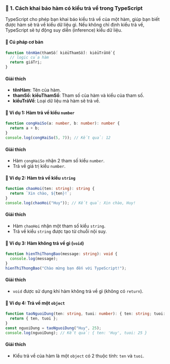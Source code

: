 
### 📘 1. Cách khai báo hàm có kiểu trả về trong TypeScript

TypeScript cho phép bạn khai báo kiểu trả về của một hàm, giúp bạn biết được hàm sẽ trả về kiểu dữ liệu gì. Nếu không chỉ định kiểu trả về, TypeScript sẽ tự động suy diễn (inference) kiểu dữ liệu.

#### 🔹 Cú pháp cơ bản

```typescript
function tênHàm(thamSố: kiểuThamSố): kiểuTrảVề {
  // logic của hàm
  return giáTrị;
}
```

#### Giải thích

- **tênHàm**: Tên của hàm.
- **thamSố: kiểuThamSố**: Tham số của hàm và kiểu của tham số.
- **kiểuTrảVề**: Loại dữ liệu mà hàm sẽ trả về.

#### 🔹 Ví dụ 1: Hàm trả về kiểu `number`

```typescript
function congHaiSo(a: number, b: number): number {
  return a + b;
}
console.log(congHaiSo(5, 7)); // Kết quả: 12
```

#### Giải thích

- Hàm `congHaiSo` nhận 2 tham số kiểu `number`.
- Trả về giá trị kiểu `number`.

#### 🔹 Ví dụ 2: Hàm trả về kiểu `string`

```typescript
function chaoHoi(ten: string): string {
  return `Xin chào, ${ten}!`;
}
console.log(chaoHoi("Huy")); // Kết quả: Xin chào, Huy!
```

#### Giải thích

- Hàm `chaoHoi` nhận một tham số kiểu `string`.
- Trả về kiểu `string` được tạo từ chuỗi nội suy.

#### 🔹 Ví dụ 3: Hàm không trả về gì (`void`)

```typescript
function hienThiThongBao(message: string): void {
  console.log(message);
}
hienThiThongBao("Chào mừng bạn đến với TypeScript!");
```

#### Giải thích

- `void` được sử dụng khi hàm không trả về gì (không có `return`).

#### 🔹 Ví dụ 4: Trả về một `object`

```typescript
function taoNguoiDung(ten: string, tuoi: number): { ten: string; tuoi: number } {
  return { ten, tuoi };
}
const nguoiDung = taoNguoiDung("Huy", 25);
console.log(nguoiDung); // Kết quả: { ten: 'Huy', tuoi: 25 }
```

#### Giải thích

- Kiểu trả về của hàm là một `object` có 2 thuộc tính: `ten` và `tuoi`.
